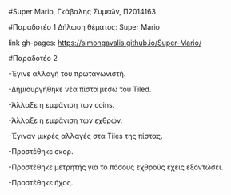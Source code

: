 #Super Mario, Γκάβαλης Συμεών, Π2014163

#Παραδοτέο 1
Δήλωση θέματος: Super Mario

link gh-pages: https://simongavalis.github.io/Super-Mario/

#Παραδοτέο 2

-Έγινε αλλαγή του πρωταγωνιστή.

-Δημιουργήθηκε νέα πίστα μέσω του Tiled.

-Άλλαξε η εμφάνιση των coins.

-Άλλαξε η εμφάνιση των εχθρών.

-Έγιναν μικρές αλλαγές στα Tiles της πίστας.

-Προστέθηκε σκορ.

-Προστέθηκε μετρητής για το πόσους εχθρούς έχεις εξοντώσει.

-Προστέθηκε ήχος. 

